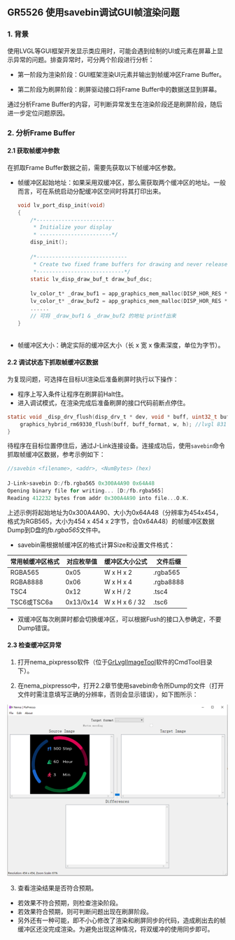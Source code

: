 ## GR5526 使用savebin调试GUI帧渲染问题



### 1. 背景

使用LVGL等GUI框架开发显示类应用时，可能会遇到绘制的UI或元素在屏幕上显示异常的问题。排查异常时，可分两个阶段进行分析：

- 第一阶段为渲染阶段：GUI框架渲染UI元素并输出到帧缓冲区Frame Buffer。

- 第二阶段为刷屏阶段：刷屏驱动接口将Frame Buffer中的数据送显到屏幕。

通过分析Frame Buffer的内容，可判断异常发生在渲染阶段还是刷屏阶段，随后进一步定位问题原因。



### 2. 分析Frame Buffer

#### 2.1 获取帧缓冲参数

在抓取Frame Buffer数据之前，需要先获取以下帧缓冲区参数。

- 帧缓冲区起始地址：如果采用双缓冲区，那么需获取两个缓冲区的地址。一般而言，可在系统启动分配缓冲区空间时将其打印出来。

  ```c
  void lv_port_disp_init(void)
  {
      /*-------------------------
       * Initialize your display
       * -----------------------*/
      disp_init();
  
      /*-----------------------------
       * Create two fixed frame buffers for drawing and never release it
       *----------------------------*/
      static lv_disp_draw_buf_t draw_buf_dsc;
  
      lv_color_t* _draw_buf1 = app_graphics_mem_malloc(DISP_HOR_RES * DISP_VER_RES * DISP_PIXEL_DEPTH);
      lv_color_t* _draw_buf2 = app_graphics_mem_malloc(DISP_HOR_RES * DISP_VER_RES * DISP_PIXEL_DEPTH);
      ......
      // 可将 _draw_buf1 & _draw_buf2 的地址 printf出来
  }
      
  ```

  

- 帧缓冲区大小：确定实际的缓冲区大小（长 x 宽 x 像素深度，单位为字节）。



#### 2.2 调试状态下抓取帧缓冲区数据

为复现问题，可选择在目标UI渲染后准备刷屏时执行以下操作：

- 程序上写入条件让程序在刷屏前Halt住。
- 进入调试模式，在渲染完成后准备刷屏的接口代码前断点停住。

```c
static void _disp_drv_flush(disp_drv_t * dev, void * buff, uint32_t buff_format, uint16_t w, uint16_t h) {
    graphics_hybrid_rm69330_flush(buff, buff_format, w, h); //lvgl 831 工程可在此增加断点暂停程序
}
```

待程序在目标位置停住后，通过J-Link连接设备。连接成功后，使用`savebin`命令抓取帧缓冲区数据，参考示例如下：

```c
//savebin <filename>, <addr>, <NumBytes> (hex)

J-Link>savebin D:/fb.rgba565 0x300A4A90 0x64A48
Opening binary file for writing... [D:/fb.rgba565]
Reading 412232 bytes from addr 0x300A4A90 into file...O.K.
```

上述示例将起始地址为0x300A4A90、大小为0x64A48（分辨率为454x454，格式为RGB565，大小为454 x 454 x 2字节，合0x64A48）的帧缓冲区数据Dump到D盘的*fb.rgba565*文件中。

- savebin需根据帧缓冲区的格式计算Size和设置文件格式：

| 常用帧缓冲区格式 | 对应枚举值 | 缓冲区大小公式 | 文件后缀  |
| ---------------- | ---------- | -------------- | --------- |
| RGBA565          | 0x05       | W x H x 2      | \.rgba565 |
| RGBA8888         | 0x06       | W x H x 4      | .rgba8888 |
| TSC4             | 0x12       | W x H / 2      | .tsc4     |
| TSC6或TSC6a      | 0x13/0x14  | W x H x 6 / 32 | .tsc6     |

- 双缓冲区每次刷屏时都会切换缓冲区，可以根据Fush的接口入参确定，不要Dump错误。



#### 2.3 检查缓冲区异常

1. 打开nema_pixpresso软件（位于[GrLvglImageTool](https://developers.goodix.com/zh/bbs/blog_detail/2996e8f9f352491eb0ccca468f28f2ce)软件的CmdTool目录下）。

2. 在nema_pixpresso中，打开2.2章节使用savebin命令所Dump的文件（打开文件时需注意填写正确的分辨率，否则会显示错误），如下图所示：

![1714467382351](../../_images/savebin_gui_nema.png)

3. 查看渲染结果是否符合预期。

- 若效果不符合预期，则检查渲染阶段。
- 若效果符合预期，则可判断问题出现在刷屏阶段。
- 另外还有一种可能，即不小心修改了渲染和刷屏同步的代码，造成刷出去的帧缓冲区还没完成渲染。为避免出现这种情况，将双缓冲的使用同步即可。















